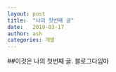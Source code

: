 ```yaml
---
layout: post
title:  "나의 첫번째 글"
date:   2019-03-17
author: ash
categories: 개발
---
```


##이것은 나의 첫번째 글.
블로그다임마



